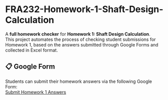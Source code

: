 # FRA232-Homework-1-Shaft-Design-Calculation

A **full homework checker** for **Homework 1: Shaft Design Calculation**.  
This project automates the process of checking student submissions for Homework 1, based on the answers submitted through Google Forms and collected in Excel format.

## 📋 Google Form
Students can submit their homework answers via the following Google Form:  
[Submit Homework 1 Answers](https://docs.google.com/forms/d/e/1FAIpQLSf610Sjpgtht5EtY3jwKZ7qxdDzEPbdeTp3IX72fTVIEcDHYw/viewform?usp=header)
